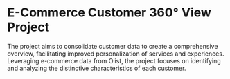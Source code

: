 # E-Commerce Customer 360° View Project

The project aims to consolidate customer data to create a comprehensive overview, facilitating improved personalization of services and experiences. Leveraging e-commerce data from Olist, the project focuses on identifying and analyzing the distinctive characteristics of each customer.
